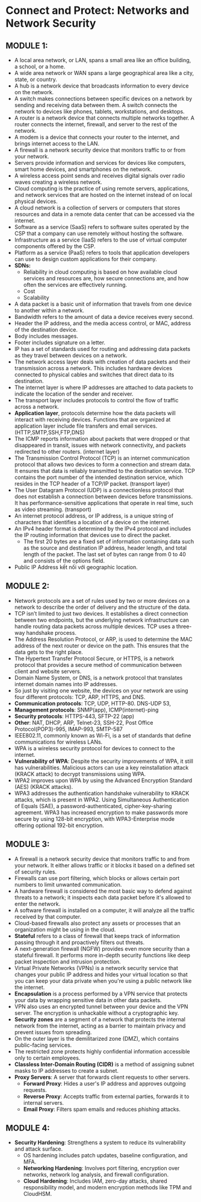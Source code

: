 # Connect and Protect: Networks and Network Security

## MODULE 1:
- A local area network, or LAN, spans a small area like an office building, a school, or a home.
- A wide area network or WAN spans a large geographical area like a city, state, or country.
- A hub is a network device that broadcasts information to every device on the network.
- A switch makes connections between specific devices on a network by sending and receiving data between them. A switch connects the network to devices like phones, tablets, workstations, and desktops.
- A router is a network device that connects multiple networks together. A router connects the internet, firewall, and server to the rest of the network.
- A modem is a device that connects your router to the internet, and brings internet access to the LAN.
- A firewall is a network security device that monitors traffic to or from your network.
- Servers provide information and services for devices like computers, smart home devices, and smartphones on the network.
- A wireless access point sends and receives digital signals over radio waves creating a wireless network.
- Cloud computing is the practice of using remote servers, applications, and network services that are hosted on the internet instead of on local physical devices.
- A cloud network is a collection of servers or computers that stores resources and data in a remote data center that can be accessed via the internet.
- Software as a service (SaaS) refers to software suites operated by the CSP that a company can use remotely without hosting the software.
- Infrastructure as a service (IaaS) refers to the use of virtual computer components offered by the CSP.
- Platform as a service (PaaS) refers to tools that application developers can use to design custom applications for their company.
- **SDNs:**
  + Reliability in cloud computing is based on how available cloud services and resources are, how secure connections are, and how often the services are effectively running.
  + Cost
  + Scalability
- A data packet is a basic unit of information that travels from one device to another within a network.
- Bandwidth refers to the amount of data a device receives every second.
- Header the IP address, and the media access control, or MAC, address of the destination device.
- Body includes messages.
- Footer includes signature on a letter.
- IP has a set of standards used for routing and addressing data packets as they travel between devices on a network.
- The network access layer deals with creation of data packets and their transmission across a network. This includes hardware devices connected to physical cables and switches that direct data to its destination.
- The internet layer is where IP addresses are attached to data packets to indicate the location of the sender and receiver.
- The transport layer includes protocols to control the flow of traffic across a network.
- **Application layer**, protocols determine how the data packets will interact with receiving devices. Functions that are organized at application layer include file transfers and email services. (HTTP,SMTP,SSH,FTP,DNS)
- The ICMP reports information about packets that were dropped or that disappeared in transit, issues with network connectivity, and packets redirected to other routers. (internet layer)
- The Transmission Control Protocol (TCP) is an internet communication protocol that allows two devices to form a connection and stream data. It ensures that data is reliably transmitted to the destination service. TCP contains the port number of the intended destination service, which resides in the TCP header of a TCP/IP packet. (transport layer)
- The User Datagram Protocol (UDP) is a connectionless protocol that does not establish a connection between devices before transmissions. It has performance-sensitive applications that operate in real time, such as video streaming. (transport)
- An internet protocol address, or IP address, is a unique string of characters that identifies a location of a device on the internet.
- An IPv4 header format is determined by the IPv4 protocol and includes the IP routing information that devices use to direct the packet.
  + The first 20 bytes are a fixed set of information containing data such as the source and destination IP address, header length, and total length of the packet. The last set of bytes can range from 0 to 40 and consists of the options field.
- Public IP Address kết nối với geographic location.

## MODULE 2:
- Network protocols are a set of rules used by two or more devices on a network to describe the order of delivery and the structure of the data.
- TCP isn’t limited to just two devices. It establishes a direct connection between two endpoints, but the underlying network infrastructure can handle routing data packets across multiple devices. TCP uses a three-way handshake process.
- The Address Resolution Protocol, or ARP, is used to determine the MAC address of the next router or device on the path. This ensures that the data gets to the right place.
- The Hypertext Transfer Protocol Secure, or HTTPS, is a network protocol that provides a secure method of communication between client and website servers.
- Domain Name System, or DNS, is a network protocol that translates internet domain names into IP addresses.
- So just by visiting one website, the devices on your network are using four different protocols: TCP, ARP, HTTPS, and DNS.
- **Communication protocols**: TCP, UDP, HTTP-80. DNS-UDP 53,
- **Management protocols**: SNMP(app), ICMP(internet)-ping
- **Security protocols**: HTTPS-443, SFTP-22 (app)
- **Other**: NAT, DHCP, ARP, Telnet-23, SSH-22, Post Office Protocol(POP3)-995, IMAP-993, SMTP-587
- IEEE802.11, commonly known as Wi-Fi, is a set of standards that define communications for wireless LANs.
- WPA is a wireless security protocol for devices to connect to the internet.
- **Vulnerability of WPA**: Despite the security improvements of WPA, it still has vulnerabilities. Malicious actors can use a key reinstallation attack (KRACK attack) to decrypt transmissions using WPA.
- WPA2 improves upon WPA by using the Advanced Encryption Standard (AES) (KRACK attacks).
- WPA3 addresses the authentication handshake vulnerability to KRACK attacks, which is present in WPA2. Using Simultaneous Authentication of Equals (SAE), a password-authenticated, cipher-key-sharing agreement. WPA3 has increased encryption to make passwords more secure by using 128-bit encryption, with WPA3-Enterprise mode offering optional 192-bit encryption.

## MODULE 3:
- A firewall is a network security device that monitors traffic to and from your network. It either allows traffic or it blocks it based on a defined set of security rules.
- Firewalls can use port filtering, which blocks or allows certain port numbers to limit unwanted communication.
- A hardware firewall is considered the most basic way to defend against threats to a network; it inspects each data packet before it's allowed to enter the network.
- A software firewall is installed on a computer, it will analyze all the traffic received by that computer.
- Cloud-based firewalls also protect any assets or processes that an organization might be using in the cloud.
- **Stateful** refers to a class of firewall that keeps track of information passing through it and proactively filters out threats.
- A next-generation firewall (NGFW) provides even more security than a stateful firewall. It performs more in-depth security functions like deep packet inspection and intrusion protection.
- Virtual Private Networks (VPNs) is a network security service that changes your public IP address and hides your virtual location so that you can keep your data private when you're using a public network like the internet.
- **Encapsulation** is a process performed by a VPN service that protects your data by wrapping sensitive data in other data packets.
- VPN also uses an encrypted tunnel between your device and the VPN server. The encryption is unhackable without a cryptographic key.
- **Security zones** are a segment of a network that protects the internal network from the internet, acting as a barrier to maintain privacy and prevent issues from spreading.
- On the outer layer is the demilitarized zone (DMZ), which contains public-facing services.
- The restricted zone protects highly confidential information accessible only to certain employees.
- **Classless Inter-Domain Routing (CIDR)** is a method of assigning subnet masks to IP addresses to create a subnet.
- **Proxy Servers**: A server that forwards client requests to other servers.
  + **Forward Proxy**: Hides a user's IP address and approves outgoing requests.
  + **Reverse Proxy**: Accepts traffic from external parties, forwards it to internal servers.
  + **Email Proxy**: Filters spam emails and reduces phishing attacks.

## MODULE 4:
- **Security Hardening**: Strengthens a system to reduce its vulnerability and attack surface.
  + OS hardening includes patch updates, baseline configuration, and MFA.
  + **Networking Hardening**: Involves port filtering, encryption over networks, network log analysis, and firewall configuration.
  + **Cloud Hardening**: Includes IAM, zero-day attacks, shared responsibility model, and modern encryption methods like TPM and CloudHSM.
